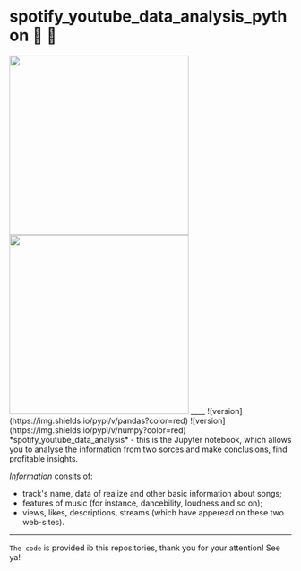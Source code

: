 # spotify_youtube_data_analysis_python :microphone: :musical_keyboard:
  <img src="https://www.freepnglogos.com/uploads/spotify-logo-png/spotify-attempts-clarify-lack-google-cast-support-13.png" alt="" width=320>
  <img src="https://www.freepnglogos.com/uploads/youtube-logo-hd-8.png" alt="" width=320>
____
![version](https://img.shields.io/pypi/v/pandas?color=red)
![version](https://img.shields.io/pypi/v/numpy?color=red)
*spotify_youtube_data_analysis* - this is the Jupyter notebook, which allows you to analyse the information from two sorces and make conclusions, find profitable insights.

*Information* consits of:
- track's name, data of realize and other basic information about songs; 
- features of music (for instance, dancebility, loudness and so on);
- views, likes, descriptions, streams (which have apperead on these two web-sites).
____
`The code` is provided ib this repositories, thank you for your attention!
See ya!
